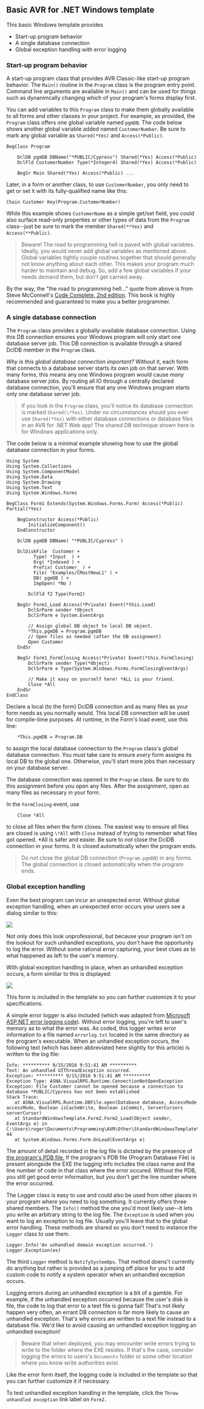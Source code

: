 ## Basic AVR for .NET Windows template

This basic Windows template provides 

* Start-up program behavior
* A single database connection
* Global exception handling with error logging

### Start-up program behavior

A start-up program class that provides AVR Classic-like start-up program behavior. The `Main()` routine in the `Program` class is the program entry point. Command line arguments are available in `Main()` and can be used for things such as dynanimcally changing which of your program's forms display first.

You can add variables to this `Program` class to make them globally available to all forms and other classes in your project. For example, as provided, the `Program` class offers one global variable named `pgmDB`. The code below shows another global variable added named `CustomerNumber`. Be sure to mark any global variable as `Shared(*Yes)` and `Access(*Public)`.  

```
BegClass Program

    DclDB pgmDB DBName("*PUBLIC/Cypress") Shared(*Yes) Access(*Public)
    DclFld CustomerNumber Type(*Integer4) Shared(*Yes) Access(*Public)

    BegSr Main Shared(*Yes) Access(*Public) ... 
```

Later, in a form or another class, to use `CustomerNumber`, you only need to get or set it with its fully-qualified name like this: 

```
Chain Customer Key(Program.CustomerNumber)        
```

While this example shows `CustomerName` as a simple get/set field, you could also surface read-only properties or other types of data from the `Program` class--just be sure to mark the member `Shared(**Yes)` and `Access(**Public)`.   

> Beware! The road to programming hell is paved with global variables. Ideally, you would never add global variables as mentioned above. Global variables tightly couple routines together that should generally not know anything about each other. This makes your program much harder to maintain and debug. So, add a few global variables if your needs demand them, but don't get carried away. 

By the way, the "the road to programming hell..." quote from above is from Steve McConnell's [Code Complete, 2nd edition](https://www.amazon.com/Code-Complete-Practical-Handbook-Construction/dp/0735619670/ref=sr_1_1?ie=UTF8&qid=1473953357&sr=8-1&keywords=code+complete). This book is highly recommended and guaranteed to make you a better programmer.  

### A single database connection

The `Program` class provides a globally-available database connection. Using this DB connection ensures your Windows program will only start one database server job. This DB connection is available through a shared DclDB member in the `Program` class. 

*Why is this global database connection important?* Without it, each form that connects to a database server starts its own job on that server. With many forms, this means any one Windows program would cause *many* database server jobs. By routing all IO through a centrally declared database connection, you'll ensure that any one Windows program starts only one database server job. 

> If you look in the `Program` class, you'll notice its database connection is marked `Shared(\*Yes)`. Under no circumstances should you ever use `Shared(*Yes)` with either database 
connections or database files in an AVR for .NET Web app! The shared DB technique
shown here is for Windows applications only.

The code below is a minimal example showing how to use the global database connection in your forms.

~~~
Using System
Using System.Collections
Using System.ComponentModel
Using System.Data
Using System.Drawing
Using System.Text
Using System.Windows.Forms

BegClass Form1 Extends(System.Windows.Forms.Form) Access(*Public) Partial(*Yes)

    BegConstructor Access(*Public)
        InitializeComponent()
    EndConstructor

    DclDB pgmDB DBName( "*PUBLIC/Cypress" )

    DclDiskFile  Customer +
          Type( *Input  ) +
          Org( *Indexed ) +
          Prefix( Customer_ ) +
          File( "Examples/CMastNewL1" ) +
          DB( pgmDB ) +
          ImpOpen( *No )

        DclFld f2 Type(Form2) 

    BegSr Form1_Load Access(*Private) Event(*this.Load)
        DclSrParm sender *Object
        DclSrParm e System.EventArgs

        // Assign global DB object to local DB object.
        *This.pgmDB = Program.pgmDB
        // Open files as needed (after the DB assignment)
        Open Customer 
    EndSr

    BegSr Form1_FormClosing Access(*Private) Event(*this.FormClosing)
        DclSrParm sender Type(*Object)
        DclSrParm e Type(System.Windows.Forms.FormClosingEventArgs)
        
        // Make it easy on yourself here! *ALL is your friend. 
        Close *All 
    EndSr    
EndClass
~~~

Declare a local (to the form) DclDB connection and as many files as your form needs as you normally would. This local DB connection will be used for compile-time purposes. At runtime, in the Form's load event, use this line:

        *This.pgmDB = Program.DB 

to assign the local database connection to the `Program` class's global  database connection. You must take care to ensure *every* form assigns its local DB to the global one. Otherwise, you'll start more jobs than necessary on your database server.  

The database connection was opened in the `Program` class. Be sure to do this assignment before you open any files. After the assignment, open as many files as necessary in your form.

In the `FormClosing` event, use 

        Close *All 

to close all files when the form closes. The easiest way to ensure all files are closed is using `\*All` with `Close` instead of trying to remember what files got opened. \*All is safer and easier. Be sure to *not* close the DclDB connection in your forms. It is closed automatically when the program ends. 

> Do not close the global DB connection (`Program.pgmDB`) in any forms. The global connection is closed automatically when the program ends. 

### Global exception handling

Even the best program can incur an unexpected error. Without global exception handling, when an unexpected error occurs your users see a dialog similar to this: 

![](http://asna.com/media/images/exception_error-1.png)

Not only does this look unprofessional, but because your program isn't on the lookout for such unhandled exceptions, you don't have the opportunity to log the error. Without some rational error capturing, your best clues as to what happened as left to the user's memory. 

With global exception handling in place, when an unhandled exception occurs, a form similiar to this is displayed: 

![](http://asna.com/media/images/pretty_exception_error-2.png)

This form is included in the template so you can further customize it to your specifications.

A simple error logger is also included (which was adapted from [Microsoft ASP.NET error logging code](https://msdn.microsoft.com/en-us/library/bb397417.aspx)). Without error logging, you're left to user's memory as to what the error was. As coded, this logger writes error information to a file named `errorlog.txt` located in the same directory as the program's executable. When an unhandled exception occurs, the following text (which has been abbreviated here slightly for this article) is written to the log file: 

```
Info: ********** 9/15/2016 9:51:41 AM **********
Text: An unhandled UIThreadException occurred.
Exception: ********** 9/15/2016 9:51:41 AM **********
Exception Type: ASNA.VisualRPG.Runtime.ConnectionNotOpenException
Exception: File Customer cannot be opened because a connection to database *PUBLIC/Cypress has not been established
Stack Trace: 
   at ASNA.VisualRPG.Runtime.DBFile.open(Database database, AccessMode accessMode, Boolean isCacheWrite, Boolean isCommit, ServerCursors serverCursor)
   at StandardWindowsTemplate.Form2.Form2_Load(Object sender, EventArgs e) in C:\Users\roger\Documents\Programming\AVR\Other\StandardWindowsTemplate\StandardWindowsTemplate\Form2.vr:line 44
   at System.Windows.Forms.Form.OnLoad(EventArgs e)
```

The amount of detail recorded in the log file is dictated by the presence of [the program's PDB file.](http://devcenter.wintellect.com/jrobbins/pdb-files-what-every-developer-must-know) If the program's PDB file (Program Database File) is present alongside the EXE the logging info includes the class name and the line number of code in that class where the error occured. Without the PDB, you still get good error information, but you don't get the line number where the error occurred.  

The Logger class is easy to use and could also be used from other places in your program where you need to log something. It currently offers three shared members. The `Info()` method the one you'd most likely use--it lets you write an arbitrary string to the log file. The `Exception` is used when you want to log an exception to log file. Usually you'll leave that to the global error handling. These methods are shared so you don't need to instance the `Logger` class to use them.

```
Logger.Info('An unhandled domain exception occurred.') 
Logger.Exception(ex)
```        

The third `Logger` method is `NotifySystemOps`. That method doens't currently do anything but rather is provided as a jumping off place for you to add custom code to notify a system operator when an unhandled exception occurs. 

Logging errors during an unhandled exception is a bit of a gamble. For example, if the unhandled exception occurred because the user's disk is file, the code to log that error to a text file is gonna fail! That's not likely happen very often, an errant DB connection is far more likely to cause an unhandled exception. That's why errors are written to a text file instead to a database file. We'd like to avoid causing an unhandled exception logging an unhandled exception!     

> Beware that when deployed, you may encounter write errors trying to write to the folder where the EXE resides. If that's the case, consider logging the errors to users's `Documents` folder or some other location where you know write authorities exist.

Like the error form itself, the logging code is included in the template so that you can further customize it if necessary. 

To test unhandled exception handling in the template, click the `Throw unhandled exception` link label on `Form2.`  